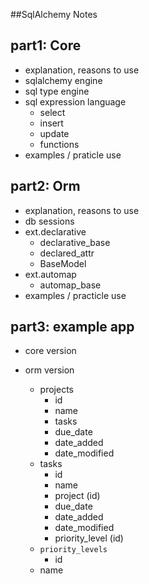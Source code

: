 ##SqlAlchemy Notes

## part1: Core
  - explanation, reasons to use
  - sqlalchemy engine
  - sql type engine
  - sql expression language
     * select 
     * insert
     * update 
     * functions
  - examples / praticle use

## part2: Orm
  - explanation, reasons to use
  - db sessions
  - ext.declarative
     * declarative_base
     * declared_attr
     * BaseModel
  - ext.automap
     * automap_base
  - examples / practicle use

## part3: example app
 
  - core version
  - orm version 

    * projects
      - id
      - name
      - tasks
      - due_date
      - date_added
      - date_modified
    * tasks
      - id
      - name             
      - project (id)
      - due_date
      - date_added
      - date_modified
      - priority_level (id)
    * `priority_levels`
      - id
    - name
        
